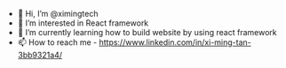 - 👋 Hi, I’m @ximingtech
- 👀 I’m interested in React framework
- 🌱 I’m currently learning how to build website by using react framework
- 📫 How to reach me - https://www.linkedin.com/in/xi-ming-tan-3bb9321a4/

<!---
ximingtech/ximingtech is a ✨ special ✨ repository because its `README.md` (this file) appears on your GitHub profile.
You can click the Preview link to take a look at your changes.
--->
